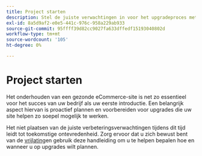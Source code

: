 ```yaml
---
title: Project starten
description: Stel de juiste verwachtingen in voor het upgradeproces met uw Adobe Commerce- of Magento Open Source-projectbelanghebbenden.
exl-id: 8a5d9af2-e0e5-441c-976c-958a229ab933
source-git-commit: 95ffff39d82cc9027fa633dffedf15193040802d
workflow-type: tm+mt
source-wordcount: '105'
ht-degree: 0%

---
```


# Project starten

Het onderhouden van een gezonde eCommerce-site is net zo essentieel voor het succes van uw bedrijf als uw eerste introductie. Een belangrijk aspect hiervan is proactief plannen en voorbereiden voor upgrades die uw site helpen zo soepel mogelijk te werken.

Het niet plaatsen van de juiste verbeteringsverwachtingen tijdens dit tijd leidt tot toekomstige ontevredenheid. Zorg ervoor dat u zich bewust bent van de [vrijlating](https://devdocs.magento.com/release/)en gebruik deze handleiding om u te helpen bepalen hoe en wanneer u op upgrades wilt plannen.
